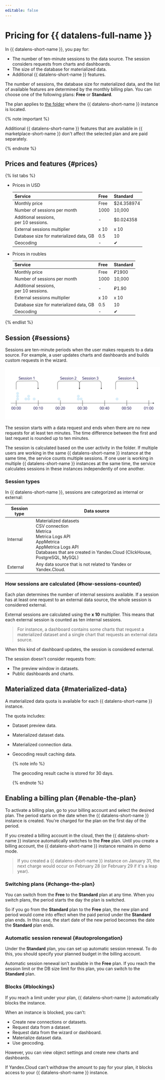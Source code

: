 ```yaml
---
editable: false
---
```

# Pricing for {{ datalens-full-name }}

In {{ datalens-short-name }}, you pay for:

* The number of ten-minute sessions to the data source. The session considers requests from charts and dashboards.
* The size of the database for materialized data.
* Additional {{ datalens-short-name }} features.

The number of sessions, the database size for materialized data, and the list of available features are determined by the monthly billing plan.
You can choose one of the following plans: **Free** or **Standard**.

The plan applies to [the folder](../resource-manager/concepts/resources-hierarchy.md#folder) where the {{ datalens-short-name }} instance is located.

{% note important %}

Additional {{ datalens-short-name }} features that are available in {{ marketplace-short-name }} don't affect the selected plan and are paid separately.

{% endnote %}

## Prices and features {#prices}

{% list tabs %}

- Prices in USD

  | Service | Free | Standard |
  | ----- | ----- | ----- |
  | Monthly price | Free | $24.358974 |
  | Number of sessions per month | 1000 | 10,000 |
  | Additional sessions,<br/> per 10 sessions. | - | $0.024358 |
  | External sessions multiplier | x 10 | x 10 |
  | Database size for materialized data, GB | 0.5 | 10 |
  | Geocoding | - | ✔ |

- Prices in roubles

  | Service | Free | Standard |
  | ----- | ----- | ----- |
  | Monthly price | Free | ₽1900 |
  | Number of sessions per month | 1000 | 10,000 |
  | Additional sessions,<br/> per 10 sessions. | - | ₽1.90 |
  | External sessions multiplier | x 10 | x 10 |
  | Database size for materialized data, GB | 0.5 | 10 |
  | Geocoding | - | ✔ |

{% endlist %}

## Session {#sessions}

Sessions are ten-minute periods when the user makes requests to a data source. For example, a user updates charts and dashboards and builds custom requests in the wizard.

![image](../_assets/datalens/concepts/datalens-sessions.svg)

The session starts with a data request and ends when there are no new requests for at least ten minutes.
The time difference between the first and last request is rounded up to ten minutes.

The session is calculated based on the user activity in the folder. If multiple users are working in the same {{ datalens-short-name }} instance at the same time, the service counts multiple sessions.
If one user is working in multiple {{ datalens-short-name }} instances at the same time, the service calculates sessions in these instances independently of one another.

### Session types

In {{ datalens-short-name }}, sessions are categorized as internal or external:

| Session type | Data source |
| ----- | ----- |
| Internal | Materialized datasets<br/>CSV connection<br/>Metrica<br/>Metrica Logs API<br/>AppMetrica<br/>AppMetrica Logs API<br/>Databases that are created in Yandex.Cloud (ClickHouse, PostgreSQL, MySQL) |
| External | Any data source that is not related to Yandex or Yandex.Cloud. |

### How sessions are calculated {#how-sessions-counted}

Each plan determines the number of internal sessions available. If a session has at least one request to an external data source, the whole session is considered external.

External sessions are calculated using the **x 10** multiplier. This means that each external session is counted as ten internal sessions.

> For instance, a dashboard contains some charts that request a materialized dataset and a single chart that requests an external data source.

When this kind of dashboard updates, the session is considered external.

The session doesn't consider requests from:

* The preview window in datasets.
* Public dashboards and charts.

## Materialized data {#materialized-data}

A materialized data quota is available for each {{ datalens-short-name }} instance.

The quota includes:

* Dataset preview data.

* Materialized dataset data.

* Materialized connection data.

* Geocoding result caching data.

  {% note info %}

  The geocoding result cache is stored for 30 days.

  {% endnote %}

## Enabling a billing plan {#enable-the-plan}

To activate a billing plan, go to your billing account and select the desired plan. The period starts on the date when the {{ datalens-short-name }} instance is created.
You're charged for the plan on the first day of the period.

If you created a billing account in the cloud, then the {{ datalens-short-name }} instance automatically switches to the **Free** plan.
Until you create a billing account, the {{ datalens-short-name }} instance remains in demo mode.

> If you created a {{ datalens-short-name }} instance on January 31, the next charge would occur on February 28 (or February 29 if it's a leap year).

### Switching plans {#change-the-plan}

You can switch from the **Free** to the **Standard** plan at any time. When you switch plans, the period starts the day the plan is switched.

So if you go from the **Standard** plan to the **Free** plan, the new plan and period would come into effect when the paid period under the **Standard** plan ends. In this case, the start date of the new period becomes the date the **Standard** plan ends.

### Automatic session renewal {#autoprolongation}

Under the **Standard** plan, you can set up automatic session renewal. To do this, you should specify your planned budget in the billing account.

Automatic session renewal isn't available in the **Free** plan. If you reach the session limit or the DB size limit for this plan, you can switch to the **Standard** plan.

### Blocks {#blockings}

If you reach a limit under your plan, {{ datalens-short-name }} automatically blocks the instance.

When an instance is blocked, you can't:

* Create new connections or datasets.
* Request data from a dataset.
* Request data from the wizard or dashboard.
* Materialize dataset data.
* Use geocoding.

However, you can view object settings and create new charts and dashboards.

If Yandex.Cloud can't withdraw the amount to pay for your plan, it blocks access to your {{ datalens-short-name }} instance.

